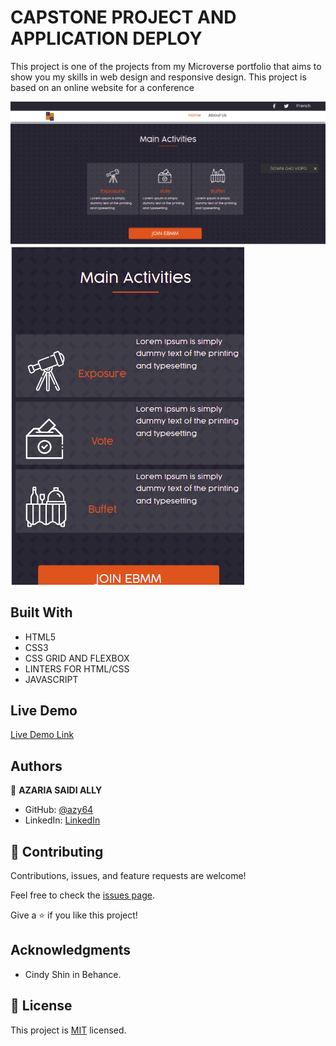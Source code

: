 # CAPSTONE PROJECT AND APPLICATION DEPLOY

This project is one of the projects from my Microverse portfolio that aims to show you my skills in web design and responsive design. This project is based on an online website for a conference

![screenshot](./screen.png) 
![screenshot](./screen1.png) 

## Built With

- HTML5
- CSS3
- CSS GRID AND FLEXBOX
- LINTERS FOR HTML/CSS
- JAVASCRIPT

## Live Demo

[Live Demo Link](https://azy64.github.io/capstone-project/)

## Authors

👤 **AZARIA SAIDI ALLY**
- GitHub: [@azy64](https://github.com/azy64)
- LinkedIn: [LinkedIn](https://www.linkedin.com/in/azaria-saidi-524780112/)

## 🤝 Contributing

Contributions, issues, and feature requests are welcome!

Feel free to check the [issues page](../../issues/).

Give a ⭐️ if you like this project!

## Acknowledgments

-  Cindy Shin in Behance.

## 📝 License

This project is [MIT](./MIT.md) licensed.
